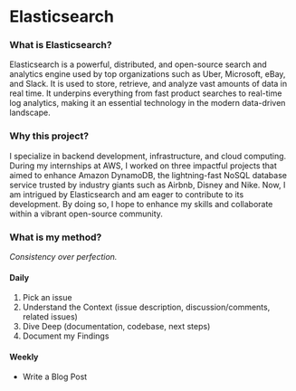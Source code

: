 # Elasticsearch

### What is Elasticsearch?

Elasticsearch is a powerful, distributed, and open-source search and analytics engine used by top organizations such as Uber, Microsoft, eBay, and Slack. It is used to store, retrieve, and analyze vast amounts of data in real time. It underpins everything from fast product searches to real-time log analytics, making it an essential technology in the modern data-driven landscape.

### Why this project?

I specialize in backend development, infrastructure, and cloud computing. During my internships at AWS, I worked on three impactful projects that aimed to enhance Amazon DynamoDB, the lightning-fast NoSQL database service trusted by industry giants such as Airbnb, Disney and Nike. Now, I am intrigued by Elasticsearch and am eager to contribute to its development. By doing so, I hope to enhance my skills and collaborate within a vibrant open-source community.

### What is my method?

*Consistency over perfection.*

#### Daily

1. Pick an issue
2. Understand the Context (issue description, discussion/comments, related issues)
3. Dive Deep (documentation, codebase, next steps)
4. Document my Findings

#### Weekly

- Write a Blog Post
